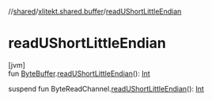 //[shared](../../index.md)/[xlitekt.shared.buffer](index.md)/[readUShortLittleEndian](read-u-short-little-endian.md)

# readUShortLittleEndian

[jvm]\
fun [ByteBuffer](https://docs.oracle.com/javase/8/docs/api/java/nio/ByteBuffer.html).[readUShortLittleEndian](read-u-short-little-endian.md)(): [Int](https://kotlinlang.org/api/latest/jvm/stdlib/kotlin/-int/index.html)

suspend fun ByteReadChannel.[readUShortLittleEndian](read-u-short-little-endian.md)(): [Int](https://kotlinlang.org/api/latest/jvm/stdlib/kotlin/-int/index.html)
